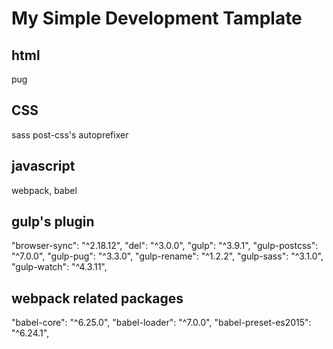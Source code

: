 # My Simple Development Tamplate
## html
pug
## CSS
sass post-css's autoprefixer
## javascript
webpack, babel
## gulp's plugin
"browser-sync": "^2.18.12",
"del": "^3.0.0",
"gulp": "^3.9.1",
"gulp-postcss": "^7.0.0",
"gulp-pug": "^3.3.0",
"gulp-rename": "^1.2.2",
"gulp-sass": "^3.1.0",
"gulp-watch": "^4.3.11",
## webpack related packages
"babel-core": "^6.25.0",
"babel-loader": "^7.0.0",
"babel-preset-es2015": "^6.24.1",